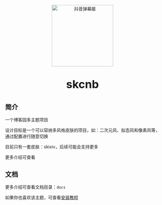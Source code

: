 



<p align=center>
  <a href="https://github.com/skmcj/skcnb">
    <img src="https://static.ltgcm.top/md/20240811220535.png" alt="抖音弹幕姬" style="width: 200px">
  </a>
</p>

<p align=center style="font-size: 36px;font-weight: bold;">
   skcnb
</p>

## 简介

一个博客园多主题项目

设计目标是一个可以容纳多风格皮肤的项目，如：二次元风、拟态风和像素风等，通过配置进行随意切换

目前只有一套皮肤：skixiv，后续可能会支持更多

更多介绍可查看

## 文档

更多介绍可查看文档目录：`docs`

如果你也喜欢该主题，可查看[安装教程](./docs/安装教程.md)